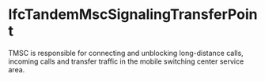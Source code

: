 IfcTandemMscSignalingTransferPoint
==================================
TMSC is responsible for connecting and unblocking long-distance calls,
incoming calls and transfer traffic in the mobile switching center service
area.  


